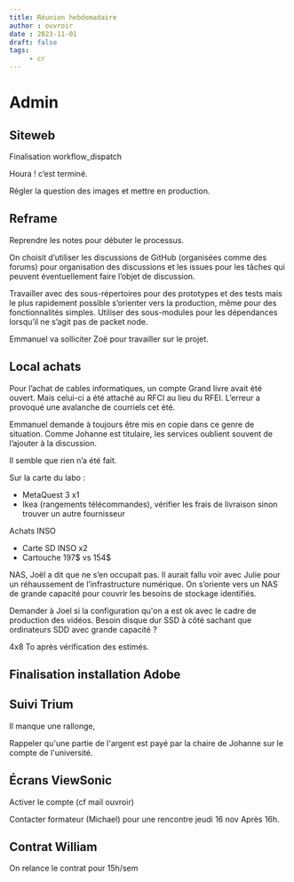 ```yaml
---
title: Réunion hebdomadaire
author : ouvroir
date : 2023-11-01
draft: false
tags:
     - cr
---
```


# Admin

## Siteweb

Finalisation workflow_dispatch

Houra ! c’est terminé.

Régler la question des images et mettre en production.

## Reframe

Reprendre les notes pour débuter le processus. 

On choisit d’utiliser les discussions de GitHub (organisées comme des forums) pour organisation des discussions et les issues pour les tâches qui peuvent éventuellement faire l’objet de discussion.

Travailler avec des sous-répertoires pour des prototypes et des tests mais le plus rapidement possible s’orienter vers la production, même pour des fonctionnalités simples. Utiliser des sous-modules pour les dépendances lorsqu’il ne s’agit pas de packet node.

Emmanuel va solliciter Zoë pour travailler sur le projet.

## Local achats

Pour l’achat de cables informatiques, un compte Grand livre avait été ouvert. Mais celui-ci a été attaché au RFCI au lieu du RFEI. L’erreur a provoqué une avalanche de courriels cet été.

Emmanuel demande à toujours être mis en copie dans ce genre de situation. Comme Johanne est titulaire, les services oublient souvent de l’ajouter à la discussion.

Il semble que rien n’a été fait. 

Sur la carte du labo :
- MetaQuest 3 x1
- Ikea (rangements télécommandes), vérifier les frais de livraison sinon trouver un autre fournisseur

Achats INSO
- Carte SD INSO x2
- Cartouche 197$ vs 154$

NAS, Joël a dit que ne s’en occupait pas. Il aurait fallu voir avec Julie pour un réhaussement de l’infrastructure numérique. On s’oriente vers un NAS de grande capacité pour couvrir les besoins de stockage identifiés.

Demander à Joel si la configuration qu'on a est ok avec le cadre de production des vidéos. Besoin disque dur SSD à côté sachant que ordinateurs SDD avec grande capacité ?

4x8 To après vérification des estimés.


## Finalisation installation Adobe

## Suivi Trium

Il manque une rallonge, 

Rappeler qu'une partie de l'argent est payé par la chaire de Johanne sur le compte de l'université. 

## Écrans ViewSonic

Activer le compte (cf mail ouvroir)

Contacter formateur (Michael) pour une rencontre jeudi 16 nov Après 16h.

## Contrat William

On relance le contrat pour 15h/sem

